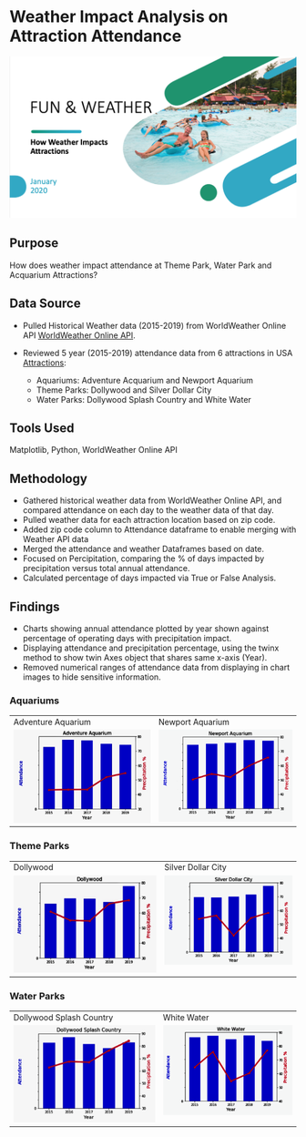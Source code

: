 # Weather Impact Analysis on Attraction Attendance 

![Attractions](Images/Attractions.png)

## Purpose 
How does weather impact attendance at Theme Park, Water Park and Acquarium Attractions?

## Data Source
* Pulled Historical Weather data (2015-2019) from WorldWeather Online API [WorldWeather Online API](https://www.worldweatheronline.com/developer/).

* Reviewed 5 year (2015-2019) attendance data from 6 attractions in USA [Attractions](https://www.hfecorp.com/our-businesses/):
    - Aquariums: Adventure Acquarium and Newport Aquarium
    - Theme Parks: Dollywood and Silver Dollar City
    - Water Parks: Dollywood Splash Country and White Water

## Tools Used
Matplotlib, Python, WorldWeather Online API 

## Methodology
* Gathered historical weather data from WorldWeather Online API, and compared attendance on each day to the weather data of that day.
* Pulled weather data for each attraction location based on zip code. 
* Added zip code column to Attendance dataframe to enable merging with Weather API data
* Merged the attendance and weather Dataframes based on date.
* Focused on Percipitation, comparing the % of days impacted by precipitation versus total annual attendance. 
* Calculated percentage of days impacted via True or False Analysis. 



## Findings

* Charts showing annual attendance plotted by year shown against percentage of operating days with precipitation impact.
* Displaying attendance and precipitation percentage, using the twinx method to show twin Axes object that shares same x-axis (Year).  
* Removed numerical ranges of attendance data from displaying in chart images to hide sensitive information.

### Aquariums

<table>
  <tr>
    <td>Adventure Aquarium</td>
     <td>Newport Aquarium</td>
  </tr>
  <tr>
    <td valign="top"><img src="Images/Adventure_Aquarium.png"></td>
    <td valign="top"><img src="Images/Newport_Aquarium.png"></td>
  </tr>
 </table>

 ### Theme Parks

<table>
  <tr>
    <td>Dollywood</td>
     <td>Silver Dollar City</td>
  </tr>
  <tr>
    <td valign="top"><img src="Images/Dollywood.png"></td>
    <td valign="top"><img src="Images/Silver_Dollar_City.png"></td>
  </tr>
 </table>

### Water Parks

<table>
  <tr>
    <td>Dollywood Splash Country</td>
     <td>White Water</td>
  </tr>
  <tr>
    <td valign="top"><img src="Images/Dollywood_Splash_Country.png"></td>
    <td valign="top"><img src="Images/White_Water.png"></td>
  </tr>
 </table>